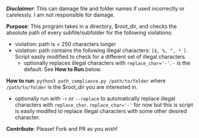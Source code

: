 ***Disclaimer***: This can damage file and folder names if used incorrectly or carelessly. I am not responsible for damage.

**Purpose**: This program takes in a directory, $root_dir, and checks the absolute path of every subfile/subfolder for the following violations:
- violation: path is < 250 characters longer
- violation: path contains the following illegal characters: `[$, %, ^, * ]`. Script easily modified to check for a different set of illegal characters.
  - optionally replaces illegal characters with `replace_char='-'`. `-` is the default. See **How to Run** below.

**How to run**: `python3 path_compliance.py /path/to/folder` where `/path/to/folder` is the $root_dir you are interested in.
- optionally run with `-r` or `--replace` to automatically replace illegal characters with `replace_char`. `replace_char='-'` for now but this is script is easily modifed to replace illegal characters with some other desired character.

**Contribute**: Please! Fork and PR as you wish! 
